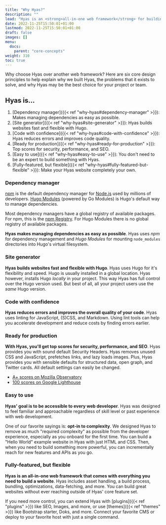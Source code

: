 ```yaml
---
title: "Why Hyas?"
description: ""
lead: "Hyas is an <strong>all-in-one web framework</strong> for building <strong>flexible, production-ready</strong> Hugo websites."
date: 2022-11-25T15:50:01+01:00
lastmod: 2022-11-25T15:50:01+01:00
draft: false
images: []
menu:
  docs:
    parent: "core-concepts"
weight: 310
toc: true
---
```


Why choose Hyas over another web framework? Here are six core design principles to help explain why we built Hyas, the problems that it exists to solve, and why Hyas may be the best choice for your project or team.

## Hyas is...

1. [Dependency manager]({{< ref "why-hyas#dependency-manager" >}}): Makes managing dependencies as easy as possible.
2. [Site generator]({{< ref "why-hyas#site-generator" >}}): Hyas builds websites fast and flexible with Hugo.
3. [Code with confidence]({{< ref "why-hyas#code-with-confidence" >}}): Hyas reduces errors and improves code quality.
4. [Ready for production]({{< ref "why-hyas#ready-for-production" >}}): Top scores for security, performance, and SEO.
5. [Easy to use]({{< ref "why-hyas#easy-to-use" >}}): You don't need to be an expert to build something with Hyas.
6. [Fully-featured, but flexible]({{< ref "why-hyas#fully-featured-but-flexible" >}}): Make your Hyas website completely your own.

### Dependency manager

[npm](https://www.npmjs.com/) is the default dependency manager for [Node.js](https://nodejs.org/) used by millions of developers. [Hugo Modules](https://gohugo.io/hugo-modules/) (powered by Go Modules) is Hugo's default way to manage dependencies.

Most dependency managers have a global registry of available packages. For npm, this is the [npm Registry](https://www.npmjs.com/). For Hugo Modules there is no global registry of available packages.

__Hyas makes managing dependencies as easy as possible__. Hyas uses _npm_ for dependency management and _Hugo Modules_ for mounting `node_modules` directories into Hugo's virtual filesystem.

### Site generator

__Hyas builds websites fast and flexible with Hugo__. Hyas uses Hugo for it's flexibility and speed. Hugo is usually installed in a global location. Hyas however, installs Hugo _locally_ in your project. This way Hyas has full control over the Hugo version used. But best of all, all your project users use the _same_ Hugo version.

### Code with confidence

__Hyas reduces errors and improves the overall quality of your code__. Hyas uses linting for JavaScript, (S)CSS, and Markdown. Using lint tools can help you accelerate development and reduce costs by finding errors earlier.

### Ready for production

__With Hyas, you'll get top scores for security, performance, and SEO__. Hyas provides you with sound default Security Headers. Hyas removes unused CSS and JavaScript, prefetches links, and lazy loads images. Plus, Hyas provides you with sensible defaults for structured data, open graph, and Twitter cards. All default settings can easily be changed.

- [A+ scores on Mozilla Observatory](https://observatory.mozilla.org/analyze/hyas.netlify.app)
- [100 scores on Google Lighthouse](https://googlechrome.github.io/lighthouse/viewer/?gist=bc1047434376aa5b3e50cf637f8a5b40)

### Easy to use

__Hyas' goal is to be accessible to every web developer__. Hyas was designed to feel familiar and approachable regardless of skill level or past experience with web development.

One of our favorite sayings is: __opt-in to complexity__. We designed Hyas to remove as much "required complexity" as possible from the developer experience, especially as you onboard for the first time. You can build a "Hello World" example website in Hyas with just HTML and CSS. Then, when you need to build something more powerful, you can incrementally reach for new features and APIs as you go.

### Fully-featured, but flexible

__Hyas is an all-in-one web framework that comes with everything you need to build a website__. Hyas includes asset handling, a build process, bundling, optimizations, data-fetching, and more. You can build great websites without ever reaching outside of Hyas' core feature set.

If you need more control, you can extend Hyas with [plugins]({{< ref "plugins" >}}) like SEO, Images, and more, or use [themes]({{< ref "themes" >}}) like Bootstrap starter, Doks, and more. Connect your favorite CMS or deploy to your favorite host with just a single command.
